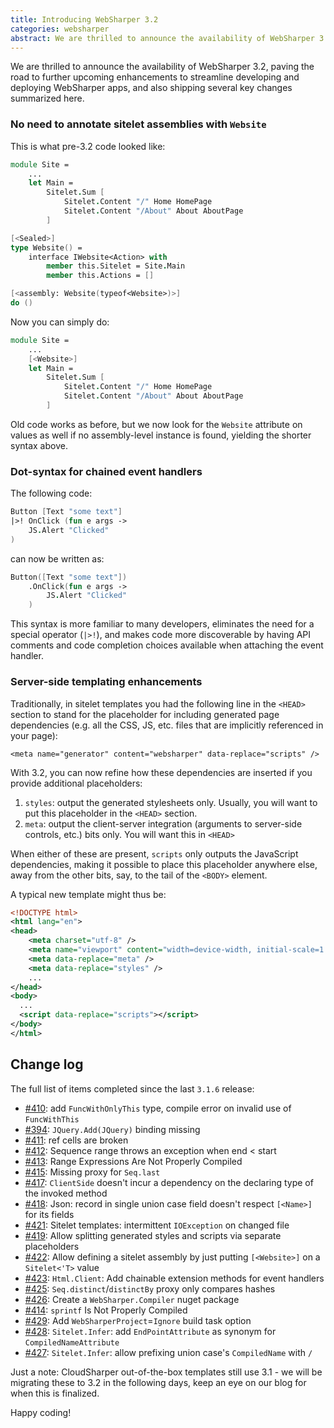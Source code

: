 ```yaml
---
title: Introducing WebSharper 3.2
categories: websharper
abstract: We are thrilled to announce the availability of WebSharper 3.2, paving the road to further upcoming enhancements to streamline developing and deploying WebSharper apps, and also shipping several key changes summarized here.
---
```


We are thrilled to announce the availability of WebSharper 3.2, paving the road to further upcoming enhancements to streamline developing and deploying WebSharper apps, and also shipping several key changes summarized here.

### No need to annotate sitelet assemblies with `Website`

This is what pre-3.2 code looked like:

```fsharp
module Site =
    ...
    let Main =
        Sitelet.Sum [
            Sitelet.Content "/" Home HomePage
            Sitelet.Content "/About" About AboutPage
        ]

[<Sealed>]
type Website() =
    interface IWebsite<Action> with
        member this.Sitelet = Site.Main
        member this.Actions = []

[<assembly: Website(typeof<Website>)>]
do ()
```

Now you can simply do:

```fsharp
module Site =
    ...
    [<Website>]
    let Main =
        Sitelet.Sum [
            Sitelet.Content "/" Home HomePage
            Sitelet.Content "/About" About AboutPage
        ]
```

Old code works as before, but we now look for the `Website` attribute on values as well if no assembly-level instance is found, yielding the shorter syntax above.

### Dot-syntax for chained event handlers

The following code:

```fsharp
Button [Text "some text"]
|>! OnClick (fun e args ->
    JS.Alert "Clicked"
)
```

can now be written as:

```fsharp
Button([Text "some text"])
    .OnClick(fun e args ->
        JS.Alert "Clicked"
    )
```
This syntax is more familiar to many developers, eliminates the need for a special operator (`|>!`), and makes code more discoverable by having API comments and code completion choices available when attaching the event handler.

### Server-side templating enhancements

Traditionally, in sitelet templates you had the following line in the `<HEAD>` section to stand for the placeholder for including generated page dependencies (e.g. all the CSS, JS, etc. files that are implicitly referenced in your page):

    <meta name="generator" content="websharper" data-replace="scripts" />

With 3.2, you can now refine how these dependencies are inserted if you provide additional placeholders:

1. `styles`: output the generated stylesheets only.  Usually, you will want to put this placeholder in the `<HEAD>` section.
2. `meta`: output the client-server integration (arguments to server-side controls, etc.) bits only.  You will want this in `<HEAD>`

When either of these are present, `scripts` only outputs the JavaScript dependencies, making it possible to place this placeholder anywhere else, away from the other bits, say, to the tail of the `<BODY>` element.

A typical new template might thus be:

```xml
<!DOCTYPE html>
<html lang="en">
<head>
    <meta charset="utf-8" />
    <meta name="viewport" content="width=device-width, initial-scale=1.0" />
    <meta data-replace="meta" />
    <meta data-replace="styles" />
    ...
</head>
<body>
  ...
  <script data-replace="scripts"></script>
</body>
</html>
```

## Change log

The full list of items completed since the last `3.1.6` release:

 * [#410](https://github.com/intellifactory/websharper/issues/410): add `FuncWithOnlyThis` type, compile error on invalid use of `FuncWithThis`
 * [#394](https://github.com/intellifactory/websharper/issues/394): `JQuery.Add(JQuery)` binding missing
 * [#411](https://github.com/intellifactory/websharper/issues/411): ref cells are broken
 * [#412](https://github.com/intellifactory/websharper/issues/412): Sequence range throws an exception when end < start
 * [#413](https://github.com/intellifactory/websharper/issues/413): Range Expressions Are Not Properly Compiled
 * [#415](https://github.com/intellifactory/websharper/issues/415): Missing proxy for `Seq.last`
 * [#417](https://github.com/intellifactory/websharper/issues/417): `ClientSide` doesn't incur a dependency on the declaring type of the invoked method
 * [#418](https://github.com/intellifactory/websharper/issues/418): Json: record in single union case field doesn't respect `[<Name>]` for its fields
 * [#421](https://github.com/intellifactory/websharper/issues/421): Sitelet templates: intermittent `IOException` on changed file
 * [#419](https://github.com/intellifactory/websharper/issues/419): Allow splitting generated styles and scripts via separate placeholders
 * [#422](https://github.com/intellifactory/websharper/issues/422): Allow defining a sitelet assembly by just putting `[<Website>]` on a `Sitelet<'T>` value
 * [#423](https://github.com/intellifactory/websharper/issues/423): `Html.Client`: Add chainable extension methods for event handlers
 * [#425](https://github.com/intellifactory/websharper/issues/425): `Seq.distinct`/`distinctBy` proxy only compares hashes
 * [#426](https://github.com/intellifactory/websharper/issues/426): Create a `WebSharper.Compiler` nuget package 
 * [#414](https://github.com/intellifactory/websharper/issues/414): `sprintf` Is Not Properly Compiled
 * [#429](https://github.com/intellifactory/websharper/issues/429): Add `WebSharperProject`=`Ignore` build task option
 * [#428](https://github.com/intellifactory/websharper/issues/428): `Sitelet.Infer`: add `EndPointAttribute` as synonym for `CompiledNameAttribute`
 * [#427](https://github.com/intellifactory/websharper/issues/427): `Sitelet.Infer`: allow prefixing union case's `CompiledName` with `/`

Just a note: CloudSharper out-of-the-box templates still use 3.1 - we will be migrating these to 3.2 in the following days, keep an eye on our blog for when this is finalized.

Happy coding!
